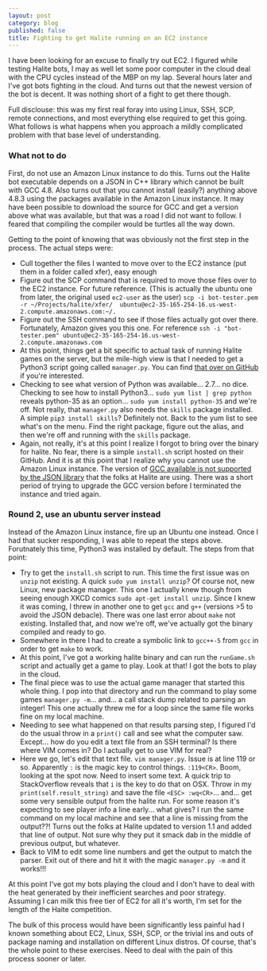 ```yaml
---
layout: post
category: blog
published: false
title: Fighting to get Halite running on an EC2 instance
---
```

I have been looking for an excuse to finally try out EC2.  I figured while testing Halite bots, I may as well let some poor computer in the cloud deal with the CPU cycles instead of the MBP on my lap.  Several hours later and I've got bots fighting in the cloud.  And turns out that the newest version of the bot is decent.  It was nothing short of a fight to get there though.  

Full disclouse: this was my first real foray into using Linux, SSH, SCP, remote connections, and most everything else required to get this going.  What follows is what happens when you approach a mildly complicated problem with that base level of understanding.

### What not to do ###

First, do not use an Amazon Linux instance to do this.  Turns out the Halite bot executable depends on a JSON in C++ library which cannot be built with GCC 4.8.  Also turns out that you cannot install (easily?) anything above 4.8.3 using the packages available in the Amazon Linux instance.  It may have been possible to download the source for GCC and get a version above what was available, but that was a road I did not want to follow.  I feared that compiling the compiler would be turtles all the way down.

Getting to the point of knowing that was obviously not the first step in the process.  The actual steps were:
 * Cull together the files I wanted to move over to the EC2 instance (put them in a folder called xfer), easy enough
 * Figure out the SCP command that is required to move those files over to the EC2 instance. For future reference.  (This is actually the ubuntu one from later, the original used `ec2-user` as the user) 
 `scp -i bot-tester.pem -r ~/Projects/halite/xfer/ 
 ubuntu@ec2-35-165-254-16.us-west-2.compute.amazonaws.com:~/.` 
 * Figure out the SSH command to see if those files actually got over there.  Fortunately, Amazon gives you this one. For reference 
 `ssh -i "bot-tester.pem" ubuntu@ec2-35-165-254-16.us-west-2.compute.amazonaws.com` 
 * At this point, things get a bit specific to actual task of running Halite games on the server, but the mile-high view is that I needed to get a Python3 script going called `manager.py`.  You can find [that over on GitHub](https://github.com/smiley1983/halite-match-manager) if you're interested. 
 * Checking to see what version of Python was available... 2.7... no dice. Checking to see how to install Python3... `sudo yum list | grep python` reveals python-35 as an option... `sudo yum install python-35` and we're off.  Not really, that `manager.py` also needs the `skills` package installed.  A simple `pip3 install skills`?  Definitely not.  Back to the yum list to see what's on the menu.  Find the right package, figure out the alias, and then we're off and running with the `skills` package.   
 * Again, not really, it's at this point I realize I forgot to bring over the binary for halite.  No fear, there is a simple `install.sh` script hosted on their GitHub.  And it is at this point that I realize why you cannot use the Amazon Linux instance.  The version of [GCC available is not supported by the JSON library](https://github.com/nlohmann/json#supported-compilers) that the folks at Halite are using.  There was a short period of trying to upgrade the GCC version before I terminated the instance and tried again.

### Round 2, use an ubuntu server instead ###

Instead of the Amazon Linux instance, fire up an Ubuntu one instead.  Once I had that sucker responding, I was able to repeat the steps above.  Forutnately this time, Python3 was installed by default.  The steps from that point:
 * Try to get the `install.sh` script to run.  This time the first issue was on `unzip` not existing.  A quick `sudo yum install unzip`?  Of course not, new Linux, new package manager.  This one I actually knew though from seeing enough XKCD comics `sudo apt-get install unzip`.  Since I knew it was coming, I threw in another one to get `gcc` and `g++` (versions >5 to avoid the JSON debacle).  There was one last error about `make` not existing. Installed that, and now we're off, we've actually got the binary compiled and ready to go.
 * Somewhere in there I had to create a symbolic link to `gcc++-5` from `gcc` in order to get `make` to work.
 * At this point, I've got a working halite binary and can run the `runGame.sh` script and actually get a game to play.  Look at that!  I got the bots to play in the cloud.
 * The final piece was to use the actual game manager that started this whole thing.  I pop into that directory and run the command to play some games `manager.py -m`... and... a call stack dump related to parsing an integer!  This one actually threw me for a loop since the same file works fine on my local machine.
 * Needing to see what happened on that results parsing step, I figured I'd do the usual throw in a `print()` call and see what the computer saw.  Except... how do you edit a text file from an SSH terminal?  Is there where VIM comes in?  Do I actually get to use VIM for real?
 * Here we go, let's edit that text file. `vim manager.py`.  Issue is at line 119 or so.  Apparently `:` is the magic key to control things. `:119<CR>`.  Boom, looking at the spot now.  Need to insert some text.  A quick trip to StackOverflow reveals that `i` is the key to do that on OSX.  Throw in my `print(self.result_string)` and save the file `<ESC> :wq<CR>`... and... get some very sensible output from the halite run.  For some reason it's expecting to see player info a line early... what gives?  I run the same command on my local machine and see that a line is missing from the output??! Turns out the folks at Halite updated to version 1.1 and added that line of output.  Not sure why they put it smack dab in the middle of previous output, but whatever.
 * Back to VIM to edit some line numbers and get the output to match the parser.  Exit out of there and hit it with the magic `manager.py -m` and it works!!!
 
 At this point I've got my bots playing the cloud and I don't have to deal with the heat generated by their inefficient searches and poor strategy.  Assuming I can milk this free tier of EC2 for all it's worth, I'm set for the length of the Haite competition.
 
 The bulk of this process would have been significantly less painful had I known something about EC2, Linux, SSH, SCP, or the trivial ins and outs of package naming and installation on different Linux distros.  Of course, that's the whole point to these exercises.  Need to deal with the pain of this process sooner or later.
